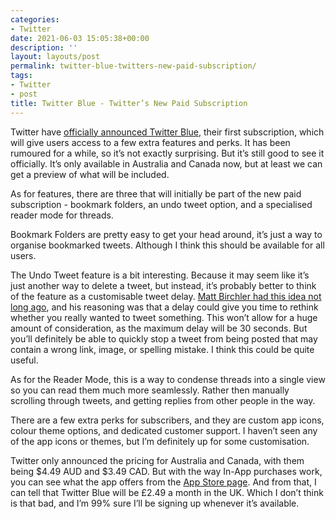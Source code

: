 ```yaml
---
categories:
- Twitter
date: 2021-06-03 15:05:38+00:00
description: ''
layout: layouts/post
permalink: twitter-blue-twitters-new-paid-subscription/
tags:
- Twitter
- post
title: Twitter Blue - Twitter’s New Paid Subscription
---
```


<p>Twitter have <a href="https://blog.twitter.com/en_us/topics/company/2021/introducing-twitter-blue.html">officially announced Twitter Blue</a>, their first subscription, which will give users access to a few extra features and perks. It has been rumoured for a while, so it’s not exactly surprising. But it’s still good to see it officially. It’s only available in Australia and Canada now, but at least we can get a preview of what will be included.</p>

<p>As for features, there are three that will initially be part of the new paid subscription - bookmark folders, an undo tweet option, and a specialised reader mode for threads.</p>

<p>Bookmark Folders are pretty easy to get your head around, it’s just a way to organise bookmarked tweets. Although I think this should be available for all users.</p>

<p>The Undo Tweet feature is a bit interesting. Because it may seem like it’s just another way to delete a tweet, but instead, it’s probably better to think of the feature as a customisable tweet delay. <a href="https://birchtree.me/blog/twitter-idea-delayed-tweets/">Matt Birchler had this idea not long ago</a>, and his reasoning was that a delay could give you time to rethink whether you really wanted to tweet something. This won’t allow for a huge amount of consideration, as the maximum delay will be 30 seconds. But you’ll definitely be able to quickly stop a tweet from being posted that may contain a wrong link, image, or spelling mistake. I think this could be quite useful.</p>

<p>As for the Reader Mode, this is a way to condense threads into a single view so you can read them much more seamlessly. Rather then manually scrolling through tweets, and getting replies from other people in the way.</p>

<p>There are a few extra perks for subscribers, and they are custom app icons, colour theme options, and dedicated customer support. I haven’t seen any of the app icons or themes, but I’m definitely up for some customisation.</p>

<p>Twitter only announced the pricing for Australia and Canada, with them being $4.49 AUD and $3.49 CAD. But with the way In-App purchases work, you can see what the app offers from the <a href="https://apps.apple.com/gb/app/twitter/id333903271">App Store page</a>. And from that, I can tell that Twitter Blue will be £2.49 a month in the UK. Which I don’t think is that bad, and I’m 99% sure I’ll be signing up whenever it’s available.</p>